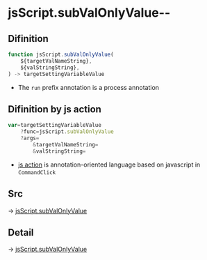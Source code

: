# jsScript.subValOnlyValue--

## Difinition

```js.js
function jsScript.subValOnlyValue(
	${targetValNameString},
	${valStringString},
) -> targetSettingVariableValue
```

- The `run` prefix annotation is a process annotation


## Difinition by js action

```js.js
var=targetSettingVariableValue
	?func=jsScript.subValOnlyValue
	?args=
		&targetValNameString=
		&valStringString=
```

- [js action](#) is annotation-oriented language based on javascript in `CommandClick`



## Src

-> [jsScript.subValOnlyValue](https://github.com/puutaro/CommandClick/blob/master/app/src/main/java/com/puutaro/commandclick/fragment_lib/terminal_fragment/js_interface/edit/JsScript.kt#L115)

## Detail

-> [jsScript.subValOnlyValue](https://github.com/puutaro/CommandClick/blob/master/md/developer/js_interface/details/edit/JsScript/subValOnlyValue.md)
